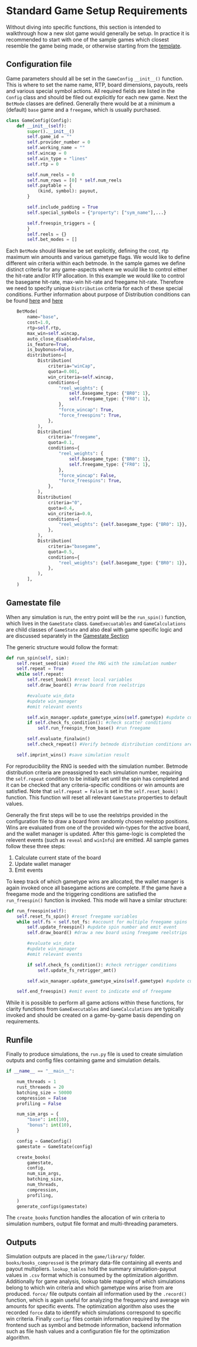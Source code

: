 # Standard Game Setup Requirements

Without diving into specific functions, this section is intended to walkthrough how a new slot game would generally be setup. In practice it is recommended to start with one of the sample games which closest resemble the game being made, or otherwise starting from the [template](../sample_section/sample_games.md).

## Configuration file

Game parameters should all be set in the `GameConfig` `__init__()` function. This is where to set the name name, RTP, board dimensions, payouts, reels and various special symbol actions. All required fields are listed in the `Config` class and should be filed out explicitly for each new game.
Next the `BetMode` classes are defined. Generally there would be at a minimum a (default) `base` game and a `freegame`, which is usually purchased. 

```python
class GameConfig(Config):
    def __init__(self):
        super().__init__()
        self.game_id = ""
        self.provider_number = 0
        self.working_name = ""
        self.wincap = 0
        self.win_type = "lines"
        self.rtp = 0

        self.num_reels = 0
        self.num_rows = [0] * self.num_reels  
        self.paytable = {
            (kind, symbol): payout, 
        }

        self.include_padding = True
        self.special_symbols = {"property": ["sym_name"],...}

        self.freespin_triggers = {
        }
        self.reels = {}
        self.bet_modes = []
```

Each `BetMode` should likewise be set explicitly, defining the cost, rtp maximum win amounts and various gametype flags. We would like to define different win criteria within each betmode. In the sample games we define distinct criteria for any game-aspects where we would like to control either the hit-rate and/or RTP allocation. In this example we would like to control the basegame hit-rate, max-win hit-rate and freegame hit-rate. Therefore we need to specify unique `Distribution` criteria for each of these special conditions. Further information about purpose of Distribution conditions can be found [here](../gamestate_section/repeat_info.md) and [here](../gamestate_section/configuration_section/betmode_dist.md)
```python
    BetMode(
        name="base",
        cost=1.0,
        rtp=self.rtp,
        max_win=self.wincap,
        auto_close_disabled=False,
        is_feature=True,
        is_buybonus=False,
        distributions=[
            Distribution(
                criteria="winCap",
                quota=0.001,
                win_criteria=self.wincap,
                conditions={
                    "reel_weights": {
                        self.basegame_type: {"BR0": 1},
                        self.freegame_type: {"FR0": 1},
                    },
                    "force_wincap": True,
                    "force_freespins": True,
                },
            ),
            Distribution(
                criteria="freegame",
                quota=0.1,
                conditions={
                    "reel_weights": {
                        self.basegame_type: {"BR0": 1},
                        self.freegame_type: {"FR0": 1},
                    },
                    "force_wincap": False,
                    "force_freespins": True,
                },
            ),
            Distribution(
                criteria="0",
                quota=0.4,
                win_criteria=0.0,
                conditions={
                    "reel_weights": {self.basegame_type: {"BR0": 1}},
                },
            ),
            Distribution(
                criteria="basegame",
                quota=0.5,
                conditions={
                    "reel_weights": {self.basegame_type: {"BR0": 1}},
                },
            ),
        ],
    )
```

## Gamestate file

When any simulation is run, the entry point will be the `run_spin()` function, which lives in the `GameState` class. `GameExecuatables` and `GameCalculations` are child classes of `GameState` and also deal with game specific logic and are discussed separately in the [Gamestate Section](../gamestate_section/gamestate_overview.md/)

The generic structure would follow the format:
```python
def run_spin(self, sim):
    self.reset_seed(sim) #seed the RNG with the simulation number 
    self.repeat = True
    while self.repeat:
        self.reset_book() #reset local variables
        self.draw_board() #rraw board from reelstrips

        #evaluate win_data
        #update win_manager
        #emit relevant events

        self.win_manager.update_gametype_wins(self.gametype) #update cumulative basegame wins
        if self.check_fs_condition(): #check scatter conditions
            self.run_freespin_from_base() #run freegame

        self.evaluate_finalwin()
        self.check_repeat() #Verify betmode distribution conditions are satisfied

    self.imprint_wins() #save simulation result
```

For reproducibility the RNG is seeded with the simulation number. Betmode distribution criteria are preassigned to each simulation number, requiring the `self.repeat` condition to be initially set until the spin has completed and it can be checked that any criteria-specific conditions or win amounts are satisfied. Note that `self.repeat = False` is set in the `self.reset_book()` function. This function will reset all relevant `GameState` properties to default values. 

Generally the first steps will be to use the reelstrips provided in the configuration file to draw a board from randomly chosen reelstop positions. Wins are evaluated from one of the provided win-types for the active board, and the wallet manager is updated. After this game-logic is completed the relevent events (such as `reveal` and `winInfo`) are emitted. All sample games follow these three steps:
1. Calculate current state of the board
2. Update wallet manager
3. Emit events

To keep track of which gametype wins are allocated, the wallet manger is again invoked once all basegame actions are complete. If the game have a freegame mode and the triggering conditions are satisfied the `run_freespin()` function is invoked. This mode will have a similar structure:
```python
def run_freespin(self):
    self.reset_fs_spin() #reset freegame variables
    while self.fs < self.tot_fs: #account for multiple freegame spins
        self.update_freespin() #update spin number and emit event
        self.draw_board() #draw a new board using freegame reelstrips

        #evaluate win_data
        #update win_manager
        #emit relevant events

        if self.check_fs_condition(): #check retrigger conditions
            self.update_fs_retrigger_amt()

        self.win_manager.update_gametype_wins(self.gametype) #update cumulative freegame win amounts

    self.end_freespin() #emit event to indicate end of freegame

```

While it is possible to perform all game actions within these functions, for clarity functions from `GameExecutables` and `GameCalculations` are typically invoked and should be created on a game-by-game basis depending on requirements. 

## Runfile

Finally to produce simulations, the `run.py` file is used to create simulation outputs and config files containing game and simulation details. 
```python
if __name__ == "__main__":

    num_threads = 1
    rust_threaeds = 20
    batching_size = 50000
    compression = False
    profiling = False

    num_sim_args = {
        "base": int(10),
        "bonus": int(10),
    }

    config = GameConfig()
    gamestate = GameState(config)

    create_books(
        gamestate,
        config,
        num_sim_args,
        batching_size,
        num_threads,
        compression,
        profiling,
    )
    generate_configs(gamestate)

```
The `create_books` function handles the allocation of win criteria to simulation numbers, output file format and multi-threading parameters. 

## Outputs

Simulation outputs are placed in the `game/library/` folder. `books/books_compressed` is the primary data-file containing all events and payout multipliers. `lookup_tables` hold the summary simulation-payout values in `.csv` format which is consumed by the optimization algorithm. Additionally for game analysis, lookup table mapping of which simulations belong to which win criteria and which gametype wins arise from are produced. `force/` file outputs contain all information used by the `.record()` function, which is again useful for analyzing the frequency and average win amounts for specific events. The optimization algorithm also uses the recorded `force` data to identify which simulations correspond to specific win criteria. Finally `config/` files contain information required by the frontend such as symbol and betmode information, backend information such as file hash values and a configuration file for the optimization algorithm.